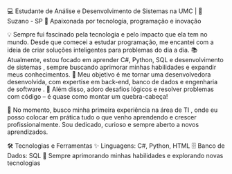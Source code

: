 💻 Estudante de Análise e Desenvolvimento de Sistemas na UMC | 📍 Suzano - SP
🚀 Apaixonada por tecnologia, programação e inovação

💡 Sempre fui fascinado pela tecnologia e pelo impacto que ela tem no mundo. Desde que comecei a estudar programação, me encantei com a ideia de criar soluções inteligentes para problemas do dia a dia.
📚 Atualmente, estou focado em aprender C#, Python, SQL e desenvolvimento de sistemas , sempre buscando aprimorar minhas habilidades e expandir meus conhecimentos.
🎯 Meu objetivo é me tornar uma desenvolvedora desenvolvida, com expertise em back-end, banco de dados e engenharia de software .
🤖 Além disso, adoro desafios lógicos e resolver problemas com código – é quase como montar um quebra-cabeça!

💼 No momento, busco minha primeira experiência na área de TI , onde eu posso colocar em prática tudo o que venho aprendendo e crescer profissionalmente. Sou dedicado, curioso e sempre aberto a novos aprendizados.

🛠️ Tecnologias e Ferramentas
✨ Linguagens: C#, Python, HTML
🗄️ Banco de Dados: SQL
📌 Sempre aprimorando minhas habilidades e explorando novas tecnologias

